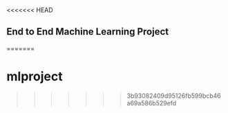 <<<<<<< HEAD
## End to End Machine Learning Project
=======
# mlproject
>>>>>>> 3b93082409d95126fb599bcb46a69a586b529efd
